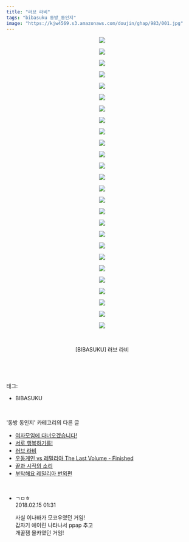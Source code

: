 ```yaml
---
title: "러브 라비"
tags: "bibasuku 동방_동인지"
image: "https://kjw4569.s3.amazonaws.com/doujin/ghap/983/001.jpg"
---
```

<div class="article">
<p style="text-align: center; clear: none; float: none;"><img src="{{ site.imgserver3 }}/ghap/983/001.jpg"/></p>
<p style="text-align: center; clear: none; float: none;"><img src="{{ site.imgserver3 }}/ghap/983/002.jpg"/></p>
<p style="text-align: center; clear: none; float: none;"><img src="{{ site.imgserver3 }}/ghap/983/003.jpg"/></p>
<p style="text-align: center; clear: none; float: none;"><img src="{{ site.imgserver3 }}/ghap/983/004.jpg"/></p>
<p style="text-align: center; clear: none; float: none;"><img src="{{ site.imgserver3 }}/ghap/983/005.jpg"/></p>
<p style="text-align: center; clear: none; float: none;"><img src="{{ site.imgserver3 }}/ghap/983/006.jpg"/></p>
<p style="text-align: center; clear: none; float: none;"><img src="{{ site.imgserver3 }}/ghap/983/007.jpg"/></p>
<p style="text-align: center; clear: none; float: none;"><img src="{{ site.imgserver3 }}/ghap/983/008.jpg"/></p>
<p style="text-align: center; clear: none; float: none;"><img src="{{ site.imgserver3 }}/ghap/983/009.jpg"/></p>
<p style="text-align: center; clear: none; float: none;"><img src="{{ site.imgserver3 }}/ghap/983/010.jpg"/></p>
<p style="text-align: center; clear: none; float: none;"><img src="{{ site.imgserver3 }}/ghap/983/011.jpg"/></p>
<p style="text-align: center; clear: none; float: none;"><img src="{{ site.imgserver3 }}/ghap/983/012.jpg"/></p>
<p style="text-align: center; clear: none; float: none;"><img src="{{ site.imgserver3 }}/ghap/983/013.jpg"/></p>
<p style="text-align: center; clear: none; float: none;"><img src="{{ site.imgserver3 }}/ghap/983/014.jpg"/></p>
<p style="text-align: center; clear: none; float: none;"><img src="{{ site.imgserver3 }}/ghap/983/015.jpg"/></p>
<p style="text-align: center; clear: none; float: none;"><img src="{{ site.imgserver3 }}/ghap/983/016.jpg"/></p>
<p style="text-align: center; clear: none; float: none;"><img src="{{ site.imgserver3 }}/ghap/983/017.jpg"/></p>
<p style="text-align: center; clear: none; float: none;"><img src="{{ site.imgserver3 }}/ghap/983/018.jpg"/></p>
<p style="text-align: center; clear: none; float: none;"><img src="{{ site.imgserver3 }}/ghap/983/019.jpg"/></p>
<p style="text-align: center; clear: none; float: none;"><img src="{{ site.imgserver3 }}/ghap/983/020.jpg"/></p>
<p style="text-align: center; clear: none; float: none;"><img src="{{ site.imgserver3 }}/ghap/983/021.jpg"/></p>
<p style="text-align: center; clear: none; float: none;"><img src="{{ site.imgserver3 }}/ghap/983/022.jpg"/></p>
<p style="text-align: center; clear: none; float: none;"><img src="{{ site.imgserver3 }}/ghap/983/023.jpg"/></p>
<p style="text-align: center; clear: none; float: none;"><img src="{{ site.imgserver3 }}/ghap/983/024.jpg"/></p>
<p style="text-align: center; clear: none; float: none;"><img src="{{ site.imgserver3 }}/ghap/983/025.jpg"/></p>
<p style="text-align: center; clear: none; float: none;"><img src="{{ site.imgserver3 }}/ghap/983/026.jpg"/></p>
<p style="text-align: center; clear: none; float: none;"><br/></p>
<p style="text-align: center; clear: none; float: none;">[BIBASUKU] 러브 라비</p>
<p><br/></p>
</div><br/>
<div class="tagTrail">
<p>태그: </p>
<ul>
<li>BIBASUKU</li>
</ul>
</div><br/>
<div class="another">
<p>'동방 동인지' 카테고리의 다른 글</p>
<ul>
<li><a href="/ghap_985">여자모임에 다녀오겠습니다!</a></li>
<li><a href="/ghap_984">서로 행복하기를!</a></li>
<li><a href="/ghap_983">러브 라비</a></li>
<li><a href="/ghap_982">우동게인 vs 레밀리아 The Last Volume - Finished</a></li>
<li><a href="/ghap_981">끝과 시작의 소리</a></li>
<li><a href="/ghap_978">부탁해요 레밀리아 번외편</a></li>
</ul>
</div><br/>
<div class="cb_module cb_fluid">
<div class="cb_wrt cb_profile">
<div class="comment">
<ul>
<li class="cb_thumb_off" id="comment15199884">
<div class="cb_comment_area">
<div class="cb_info_area">
<div class="cb_section">
<span class="cb_nick_name">ㄱㅁㅎ</span>
</div>
<div class="cb_section">
<span class="cb_date">2018.02.15 01:31 </span>
</div>
</div>
<div class="cb_dsc_comment">
<p class="cb_dsc">
											사실 이나바가 모코우였던 거임!<br/>
갑자기 에이린 나타나서 ppap 추고<br/>
개꿀잼 몰카였던 거임!
										</p>
</div>
</div></li>
</ul>
</div>
</div><!-- commentList close -->
</div><br/>
